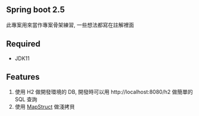 ## Spring boot 2.5
此專案用來當作專案骨架練習, 一些想法都寫在註解裡面

## Required
* JDK11

## Features
1. 使用 H2 做開發環境的 DB, 開發時可以用 http://localhost:8080/h2 做簡單的 SQL 查詢
2. 使用 [MapStruct](https://mapstruct.org/documentation/dev/reference/html/) 做淺拷貝
